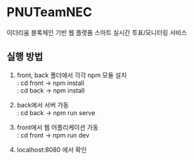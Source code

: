 # PNUTeamNEC
이더리움 블록체인 기반 웹 플랫폼 스마트 실시간 투표/모니터링 서비스

## 실행 방법
1. front, back 폴더에서 각각 npm 모듈 설치  
  : cd front -> npm install  
  : cd back -> npm install  
  
2. back에서 서버 가동  
  : cd back -> npm run serve  
  
3. front에서 웹 어플리케이션 가동  
  : cd front -> npm run dev  
  
4. localhost:8080 에서 확인   
